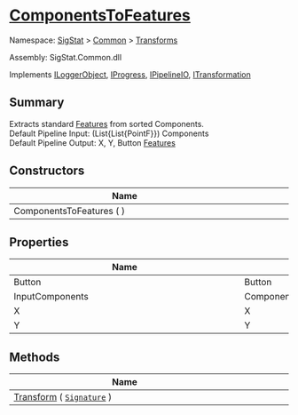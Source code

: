 # [ComponentsToFeatures](./ComponentsToFeatures.md)

Namespace: [SigStat]() > [Common](./../README.md) > [Transforms](./README.md)

Assembly: SigStat.Common.dll

Implements [ILoggerObject](./../ILoggerObject.md), [IProgress](./../Helpers/IProgress.md), [IPipelineIO](./../Pipeline/IPipelineIO.md), [ITransformation](./../ITransformation.md)

## Summary
Extracts standard [Features](https://github.com/hargitomi97/sigstat/blob/master/docs/md/SigStat/Common/Features.md) from sorted Components.  <br>Default Pipeline Input: (List{List{PointF}}) Components<br>Default Pipeline Output: X, Y, Button [Features](https://github.com/hargitomi97/sigstat/blob/master/docs/md/SigStat/Common/Features.md)

## Constructors

| Name | Summary | 
| --- | --- | 
| ComponentsToFeatures (  )<div style="width: 400px">| <div style="width: 400px">| <br>


## Properties

| Name | Summary | 
| --- | --- | 
| Button<div style="width: 400px">| Button<div style="width: 400px">| <br>
| InputComponents<div style="width: 400px">| Components<div style="width: 400px">| <br>
| X<div style="width: 400px">| X<div style="width: 400px">| <br>
| Y<div style="width: 400px">| Y<div style="width: 400px">| <br>


## Methods

| Name | Summary | 
| --- | --- | 
| [Transform](./Methods/ComponentsToFeatures-100663580.md) ( [`Signature`](./../Signature.md) )<div style="width: 400px">| <div style="width: 400px">| <br>


